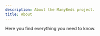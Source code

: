 ```yaml
---
description: About the ManyBeds project.
title: About
---
```



Here you find everything you need to know.